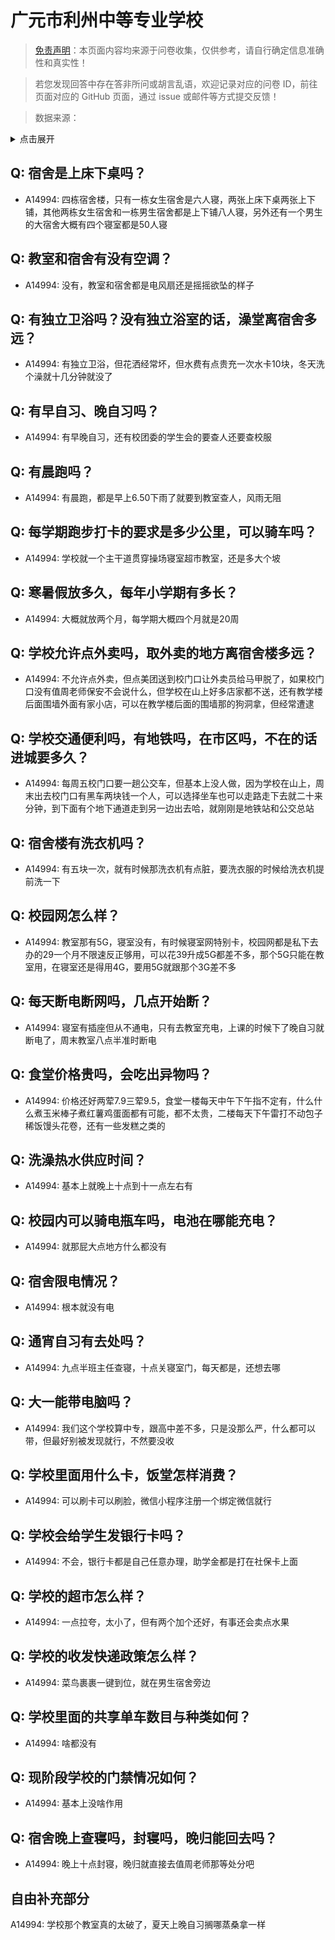 # 广元市利州中等专业学校

> [免责声明](https://colleges.chat/#_3)：本页面内容均来源于问卷收集，仅供参考，请自行确定信息准确性和真实性！

> 若您发现回答中存在答非所问或胡言乱语，欢迎记录对应的问卷 ID，前往页面对应的 GitHub 页面，通过 issue 或邮件等方式提交反馈！

> 数据来源：

<details><summary>点击展开</summary>
<ul>
<li>A14994: 匿名 (2022 年 07 月)</li>
</ul>
</details>

## Q: 宿舍是上床下桌吗？

- A14994: 四栋宿舍楼，只有一栋女生宿舍是六人寝，两张上床下桌两张上下铺，其他两栋女生宿舍和一栋男生宿舍都是上下铺八人寝，另外还有一个男生的大宿舍大概有四个寝室都是50人寝

## Q: 教室和宿舍有没有空调？

- A14994: 没有，教室和宿舍都是电风扇还是摇摇欲坠的样子

## Q: 有独立卫浴吗？没有独立浴室的话，澡堂离宿舍多远？

- A14994: 有独立卫浴，但花洒经常坏，但水费有点贵充一次水卡10块，冬天洗个澡就十几分钟就没了

## Q: 有早自习、晚自习吗？

- A14994: 有早晚自习，还有校团委的学生会的要查人还要查校服

## Q: 有晨跑吗？

- A14994: 有晨跑，都是早上6.50下雨了就要到教室查人，风雨无阻

## Q: 每学期跑步打卡的要求是多少公里，可以骑车吗？

- A14994: 学校就一个主干道贯穿操场寝室超市教室，还是多大个坡

## Q: 寒暑假放多久，每年小学期有多长？

- A14994: 大概就放两个月，每学期大概四个月就是20周

## Q: 学校允许点外卖吗，取外卖的地方离宿舍楼多远？

- A14994: 不允许点外卖，但点美团送到校门口让外卖员给马甲脱了，如果校门口没有值周老师保安不会说什么，但学校在山上好多店家都不送，还有教学楼后面围墙外面有家小店，可以在教学楼后面的围墙那的狗洞拿，但经常遭逮

## Q: 学校交通便利吗，有地铁吗，在市区吗，不在的话进城要多久？

- A14994: 每周五校门口要一趟公交车，但基本上没人做，因为学校在山上，周末出去校门口有黑车两块钱一个人，可以选择坐车也可以走路走下去就二十来分钟，到下面有个地下通道走到另一边出去哈，就刚刚是地铁站和公交总站

## Q: 宿舍楼有洗衣机吗？

- A14994: 有五块一次，就有时候那洗衣机有点脏，要洗衣服的时候给洗衣机提前洗一下

## Q: 校园网怎么样？

- A14994: 教室那有5G，寝室没有，有时候寝室网特别卡，校园网都是私下去办的29一个月不限速反正够用，可以花39升成5G都差不多，那个5G只能在教室用，在寝室还是得用4G，要用5G就跟那个3G差不多

## Q: 每天断电断网吗，几点开始断？

- A14994: 寝室有插座但从不通电，只有去教室充电，上课的时候下了晚自习就断电了，周末教室八点半准时断电

## Q: 食堂价格贵吗，会吃出异物吗？

- A14994: 价格还好两荤7.9三荤9.5，食堂一楼每天中午下午指不定有，什么什么煮玉米棒子煮红薯鸡蛋面都有可能，都不太贵，二楼每天下午雷打不动包子稀饭馒头花卷，还有一些发糕之类的

## Q: 洗澡热水供应时间？

- A14994: 基本上就晚上十点到十一点左右有

## Q: 校园内可以骑电瓶车吗，电池在哪能充电？

- A14994: 就那屁大点地方什么都没有

## Q: 宿舍限电情况？

- A14994: 根本就没有电

## Q: 通宵自习有去处吗？

- A14994: 九点半班主任查寝，十点关寝室门，每天都是，还想去哪

## Q: 大一能带电脑吗？

- A14994: 我们这个学校算中专，跟高中差不多，只是没那么严，什么都可以带，但最好别被发现就行，不然要没收

## Q: 学校里面用什么卡，饭堂怎样消费？

- A14994: 可以刷卡可以刷脸，微信小程序注册一个绑定微信就行

## Q: 学校会给学生发银行卡吗？

- A14994: 不会，银行卡都是自己任意办理，助学金都是打在社保卡上面

## Q: 学校的超市怎么样？

- A14994: 一点拉夸，太小了，但有两个加个还好，有事还会卖点水果

## Q: 学校的收发快递政策怎么样？

- A14994: 菜鸟裹裹一键到位，就在男生宿舍旁边

## Q: 学校里面的共享单车数目与种类如何？

- A14994: 啥都没有

## Q: 现阶段学校的门禁情况如何？

- A14994: 基本上没啥作用

## Q: 宿舍晚上查寝吗，封寝吗，晚归能回去吗？

- A14994: 晚上十点封寝，晚归就直接去值周老师那等处分吧

## 自由补充部分

A14994: 学校那个教室真的太破了，夏天上晚自习搁哪蒸桑拿一样